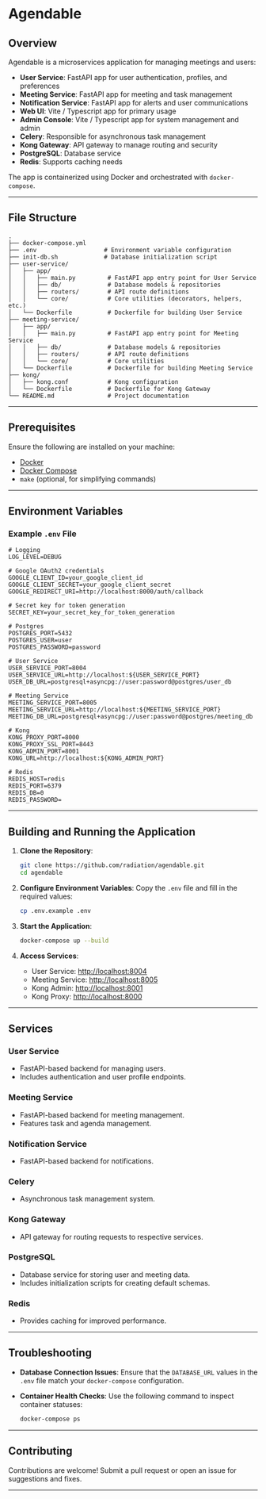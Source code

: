# Agendable

## Overview

Agendable is a microservices application for managing meetings and users:

- **User Service**: FastAPI app for user authentication, profiles, and preferences
- **Meeting Service**: FastAPI app for meeting and task management
- **Notification Service**: FastAPI app for alerts and user communications
- **Web UI**: Vite / Typescript app for primary usage
- **Admin Console**: Vite / Typescript app for system management and admin
- **Celery**: Responsible for asynchronous task management
- **Kong Gateway**: API gateway to manage routing and security
- **PostgreSQL**: Database service
- **Redis**: Supports caching needs

The app is containerized using Docker and orchestrated with `docker-compose`.

---

## File Structure

```plaintext
.
├── docker-compose.yml
├── .env                   # Environment variable configuration
├── init-db.sh             # Database initialization script
├── user-service/
│   ├── app/
│   │   ├── main.py         # FastAPI app entry point for User Service
│   │   ├── db/             # Database models & repositories
│   │   ├── routers/        # API route definitions
│   │   └── core/           # Core utilities (decorators, helpers, etc.)
│   └── Dockerfile          # Dockerfile for building User Service
├── meeting-service/
│   ├── app/
│   │   ├── main.py         # FastAPI app entry point for Meeting Service
│   │   ├── db/             # Database models & repositories
│   │   ├── routers/        # API route definitions
│   │   └── core/           # Core utilities
│   └── Dockerfile          # Dockerfile for building Meeting Service
├── kong/
│   ├── kong.conf           # Kong configuration
│   └── Dockerfile          # Dockerfile for Kong Gateway
└── README.md               # Project documentation
```

---

## Prerequisites

Ensure the following are installed on your machine:

- [Docker](https://www.docker.com/get-started)
- [Docker Compose](https://docs.docker.com/compose/install/)
- `make` (optional, for simplifying commands)

---

## Environment Variables

### Example `.env` File

```plaintext
# Logging
LOG_LEVEL=DEBUG

# Google OAuth2 credentials
GOOGLE_CLIENT_ID=your_google_client_id
GOOGLE_CLIENT_SECRET=your_google_client_secret
GOOGLE_REDIRECT_URI=http://localhost:8000/auth/callback

# Secret key for token generation
SECRET_KEY=your_secret_key_for_token_generation

# Postgres
POSTGRES_PORT=5432
POSTGRES_USER=user
POSTGRES_PASSWORD=password

# User Service
USER_SERVICE_PORT=8004
USER_SERVICE_URL=http://localhost:${USER_SERVICE_PORT}
USER_DB_URL=postgresql+asyncpg://user:password@postgres/user_db

# Meeting Service
MEETING_SERVICE_PORT=8005
MEETING_SERVICE_URL=http://localhost:${MEETING_SERVICE_PORT}
MEETING_DB_URL=postgresql+asyncpg://user:password@postgres/meeting_db

# Kong
KONG_PROXY_PORT=8000
KONG_PROXY_SSL_PORT=8443
KONG_ADMIN_PORT=8001
KONG_URL=http://localhost:${KONG_ADMIN_PORT}

# Redis
REDIS_HOST=redis
REDIS_PORT=6379
REDIS_DB=0
REDIS_PASSWORD=
```

---

## Building and Running the Application

1. **Clone the Repository**:
   ```bash
   git clone https://github.com/radiation/agendable.git
   cd agendable
   ```

2. **Configure Environment Variables**:
   Copy the `.env` file and fill in the required values:
   ```bash
   cp .env.example .env
   ```

3. **Start the Application**:
   ```bash
   docker-compose up --build
   ```

4. **Access Services**:
   - User Service: [http://localhost:8004](http://localhost:8004)
   - Meeting Service: [http://localhost:8005](http://localhost:8005)
   - Kong Admin: [http://localhost:8001](http://localhost:8001)
   - Kong Proxy: [http://localhost:8000](http://localhost:8000)

---

## Services

### User Service
- FastAPI-based backend for managing users.
- Includes authentication and user profile endpoints.

### Meeting Service
- FastAPI-based backend for meeting management.
- Features task and agenda management.

### Notification Service
- FastAPI-based backend for notifications.

### Celery
- Asynchronous task management system.

### Kong Gateway
- API gateway for routing requests to respective services.

### PostgreSQL
- Database service for storing user and meeting data.
- Includes initialization scripts for creating default schemas.

### Redis
- Provides caching for improved performance.

---

## Troubleshooting

- **Database Connection Issues**:
  Ensure that the `DATABASE_URL` values in the `.env` file match your `docker-compose` configuration.

- **Container Health Checks**:
  Use the following command to inspect container statuses:
  ```bash
  docker-compose ps
  ```

---

## Contributing

Contributions are welcome! Submit a pull request or open an issue for suggestions and fixes.

---
